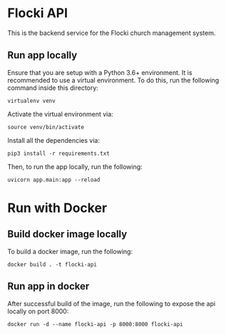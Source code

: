 # Flocki API

This is the backend service for the Flocki church management system. 

## Run app locally
Ensure that you are setup with a Python 3.6+ environment. 
It is recommended to use a virtual environment. To do this, run 
the following command inside this directory:
```
virtualenv venv
```

Activate the virtual environment via:
```
source venv/bin/activate
```

Install all the dependencies via:
```
pip3 install -r requirements.txt
```

Then, to run the app locally, run the following: 
```
uvicorn app.main:app --reload
```

# Run with Docker
## Build docker image locally

To build a docker image, run the following:
```
docker build . -t flocki-api
```

## Run app in docker
After successful build of the image, run the following to expose the api locally on port 8000:

```
docker run -d --name flocki-api -p 8000:8000 flocki-api
```